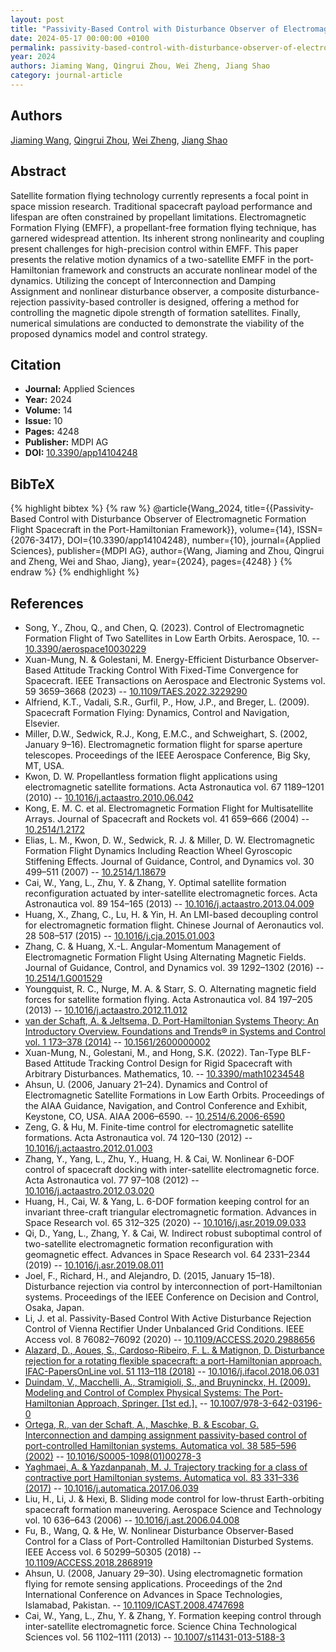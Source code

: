 ```yaml
---
layout: post
title: "Passivity-Based Control with Disturbance Observer of Electromagnetic Formation Flight Spacecraft in the Port-Hamiltonian Framework"
date: 2024-05-17 00:00:00 +0100
permalink: passivity-based-control-with-disturbance-observer-of-electromagnetic-formation-flight-spacecraft-in-the-port-hamiltonian-framework
year: 2024
authors: Jiaming Wang, Qingrui Zhou, Wei Zheng, Jiang Shao
category: journal-article
---
```

 
## Authors
[Jiaming Wang](authors/jiaming-wang), [Qingrui Zhou](authors/qingrui-zhou), [Wei Zheng](authors/wei-zheng), [Jiang Shao](authors/jiang-shao)
 
## Abstract
Satellite formation flying technology currently represents a focal point in space mission research. Traditional spacecraft payload performance and lifespan are often constrained by propellant limitations. Electromagnetic Formation Flying (EMFF), a propellant-free formation flying technique, has garnered widespread attention. Its inherent strong nonlinearity and coupling present challenges for high-precision control within EMFF. This paper presents the relative motion dynamics of a two-satellite EMFF in the port-Hamiltonian framework and constructs an accurate nonlinear model of the dynamics. Utilizing the concept of Interconnection and Damping Assignment and nonlinear disturbance observer, a composite disturbance-rejection passivity-based controller is designed, offering a method for controlling the magnetic dipole strength of formation satellites. Finally, numerical simulations are conducted to demonstrate the viability of the proposed dynamics model and control strategy.
 
## Citation
- **Journal:** Applied Sciences
- **Year:** 2024
- **Volume:** 14
- **Issue:** 10
- **Pages:** 4248
- **Publisher:** MDPI AG
- **DOI:** [10.3390/app14104248](https://doi.org/10.3390/app14104248)
 
## BibTeX
{% highlight bibtex %}
{% raw %}
@article{Wang_2024,
  title={{Passivity-Based Control with Disturbance Observer of Electromagnetic Formation Flight Spacecraft in the Port-Hamiltonian Framework}},
  volume={14},
  ISSN={2076-3417},
  DOI={10.3390/app14104248},
  number={10},
  journal={Applied Sciences},
  publisher={MDPI AG},
  author={Wang, Jiaming and Zhou, Qingrui and Zheng, Wei and Shao, Jiang},
  year={2024},
  pages={4248}
}
{% endraw %}
{% endhighlight %}
 
## References
- Song, Y., Zhou, Q., and Chen, Q. (2023). Control of Electromagnetic Formation Flight of Two Satellites in Low Earth Orbits. Aerospace, 10. -- [10.3390/aerospace10030229](https://doi.org/10.3390/aerospace10030229)
- Xuan-Mung, N. & Golestani, M. Energy-Efficient Disturbance Observer-Based Attitude Tracking Control With Fixed-Time Convergence for Spacecraft. IEEE Transactions on Aerospace and Electronic Systems vol. 59 3659–3668 (2023) -- [10.1109/TAES.2022.3229290](https://doi.org/10.1109/TAES.2022.3229290)
- Alfriend, K.T., Vadali, S.R., Gurfil, P., How, J.P., and Breger, L. (2009). Spacecraft Formation Flying: Dynamics, Control and Navigation, Elsevier.
- Miller, D.W., Sedwick, R.J., Kong, E.M.C., and Schweighart, S. (2002, January 9–16). Electromagnetic formation flight for sparse aperture telescopes. Proceedings of the IEEE Aerospace Conference, Big Sky, MT, USA.
- Kwon, D. W. Propellantless formation flight applications using electromagnetic satellite formations. Acta Astronautica vol. 67 1189–1201 (2010) -- [10.1016/j.actaastro.2010.06.042](https://doi.org/10.1016/j.actaastro.2010.06.042)
- Kong, E. M. C. et al. Electromagnetic Formation Flight for Multisatellite Arrays. Journal of Spacecraft and Rockets vol. 41 659–666 (2004) -- [10.2514/1.2172](https://doi.org/10.2514/1.2172)
- Elias, L. M., Kwon, D. W., Sedwick, R. J. & Miller, D. W. Electromagnetic Formation Flight Dynamics Including Reaction Wheel Gyroscopic Stiffening Effects. Journal of Guidance, Control, and Dynamics vol. 30 499–511 (2007) -- [10.2514/1.18679](https://doi.org/10.2514/1.18679)
- Cai, W., Yang, L., Zhu, Y. & Zhang, Y. Optimal satellite formation reconfiguration actuated by inter-satellite electromagnetic forces. Acta Astronautica vol. 89 154–165 (2013) -- [10.1016/j.actaastro.2013.04.009](https://doi.org/10.1016/j.actaastro.2013.04.009)
- Huang, X., Zhang, C., Lu, H. & Yin, H. An LMI-based decoupling control for electromagnetic formation flight. Chinese Journal of Aeronautics vol. 28 508–517 (2015) -- [10.1016/j.cja.2015.01.003](https://doi.org/10.1016/j.cja.2015.01.003)
- Zhang, C. & Huang, X.-L. Angular-Momentum Management of Electromagnetic Formation Flight Using Alternating Magnetic Fields. Journal of Guidance, Control, and Dynamics vol. 39 1292–1302 (2016) -- [10.2514/1.G001529](https://doi.org/10.2514/1.G001529)
- Youngquist, R. C., Nurge, M. A. & Starr, S. O. Alternating magnetic field forces for satellite formation flying. Acta Astronautica vol. 84 197–205 (2013) -- [10.1016/j.actaastro.2012.11.012](https://doi.org/10.1016/j.actaastro.2012.11.012)
- [van der Schaft, A. & Jeltsema, D. Port-Hamiltonian Systems Theory: An Introductory Overview. Foundations and Trends® in Systems and Control vol. 1 173–378 (2014)](port-hamiltonian-systems-theory-an-introductory-overview-journal) -- [10.1561/2600000002](https://doi.org/10.1561/2600000002)
- Xuan-Mung, N., Golestani, M., and Hong, S.K. (2022). Tan-Type BLF-Based Attitude Tracking Control Design for Rigid Spacecraft with Arbitrary Disturbances. Mathematics, 10. -- [10.3390/math10234548](https://doi.org/10.3390/math10234548)
- Ahsun, U. (2006, January 21–24). Dynamics and Control of Electromagnetic Satellite Formations in Low Earth Orbits. Proceedings of the AIAA Guidance, Navigation, and Control Conference and Exhibit, Keystone, CO, USA. AIAA 2006–6590. -- [10.2514/6.2006-6590](https://doi.org/10.2514/6.2006-6590)
- Zeng, G. & Hu, M. Finite-time control for electromagnetic satellite formations. Acta Astronautica vol. 74 120–130 (2012) -- [10.1016/j.actaastro.2012.01.003](https://doi.org/10.1016/j.actaastro.2012.01.003)
- Zhang, Y., Yang, L., Zhu, Y., Huang, H. & Cai, W. Nonlinear 6-DOF control of spacecraft docking with inter-satellite electromagnetic force. Acta Astronautica vol. 77 97–108 (2012) -- [10.1016/j.actaastro.2012.03.020](https://doi.org/10.1016/j.actaastro.2012.03.020)
- Huang, H., Cai, W. & Yang, L. 6-DOF formation keeping control for an invariant three-craft triangular electromagnetic formation. Advances in Space Research vol. 65 312–325 (2020) -- [10.1016/j.asr.2019.09.033](https://doi.org/10.1016/j.asr.2019.09.033)
- Qi, D., Yang, L., Zhang, Y. & Cai, W. Indirect robust suboptimal control of two-satellite electromagnetic formation reconfiguration with geomagnetic effect. Advances in Space Research vol. 64 2331–2344 (2019) -- [10.1016/j.asr.2019.08.011](https://doi.org/10.1016/j.asr.2019.08.011)
- Joel, F., Richard, H., and Alejandro, D. (2015, January 15–18). Disturbance rejection via control by interconnection of port-Hamiltonian systems. Proceedings of the IEEE Conference on Decision and Control, Osaka, Japan.
- Li, J. et al. Passivity-Based Control With Active Disturbance Rejection Control of Vienna Rectifier Under Unbalanced Grid Conditions. IEEE Access vol. 8 76082–76092 (2020) -- [10.1109/ACCESS.2020.2988656](https://doi.org/10.1109/ACCESS.2020.2988656)
- [Alazard, D., Aoues, S., Cardoso-Ribeiro, F. L. & Matignon, D. Disturbance rejection for a rotating flexible spacecraft: a port-Hamiltonian approach. IFAC-PapersOnLine vol. 51 113–118 (2018)](disturbance-rejection-for-a-rotating-flexible-spacecraft-a-port-hamiltonian-approach) -- [10.1016/j.ifacol.2018.06.031](https://doi.org/10.1016/j.ifacol.2018.06.031)
- [Duindam, V., Macchelli, A., Stramigioli, S., and Bruyninckx, H. (2009). Modeling and Control of Complex Physical Systems: The Port-Hamiltonian Approach, Springer. [1st ed.].](modeling-and-control-of-complex-physical-systems) -- [10.1007/978-3-642-03196-0](https://doi.org/10.1007/978-3-642-03196-0)
- [Ortega, R., van der Schaft, A., Maschke, B. & Escobar, G. Interconnection and damping assignment passivity-based control of port-controlled Hamiltonian systems. Automatica vol. 38 585–596 (2002)](interconnection-and-damping-assignment-passivity-based-control-of-port-controlled-hamiltonian-systems) -- [10.1016/S0005-1098(01)00278-3](https://doi.org/10.1016/S0005-1098(01)00278-3)
- [Yaghmaei, A. & Yazdanpanah, M. J. Trajectory tracking for a class of contractive port Hamiltonian systems. Automatica vol. 83 331–336 (2017)](trajectory-tracking-for-a-class-of-contractive-port-hamiltonian-systems) -- [10.1016/j.automatica.2017.06.039](https://doi.org/10.1016/j.automatica.2017.06.039)
- Liu, H., Li, J. & Hexi, B. Sliding mode control for low-thrust Earth-orbiting spacecraft formation maneuvering. Aerospace Science and Technology vol. 10 636–643 (2006) -- [10.1016/j.ast.2006.04.008](https://doi.org/10.1016/j.ast.2006.04.008)
- Fu, B., Wang, Q. & He, W. Nonlinear Disturbance Observer-Based Control for a Class of Port-Controlled Hamiltonian Disturbed Systems. IEEE Access vol. 6 50299–50305 (2018) -- [10.1109/ACCESS.2018.2868919](https://doi.org/10.1109/ACCESS.2018.2868919)
- Ahsun, U. (2008, January 29–30). Using electromagnetic formation flying for remote sensing applications. Proceedings of the 2nd International Conference on Advances in Space Technologies, Islamabad, Pakistan. -- [10.1109/ICAST.2008.4747698](https://doi.org/10.1109/ICAST.2008.4747698)
- Cai, W., Yang, L., Zhu, Y. & Zhang, Y. Formation keeping control through inter-satellite electromagnetic force. Science China Technological Sciences vol. 56 1102–1111 (2013) -- [10.1007/s11431-013-5188-3](https://doi.org/10.1007/s11431-013-5188-3)


